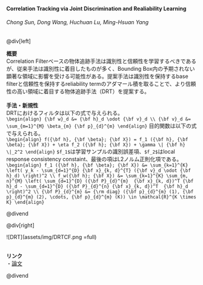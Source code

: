 #### Correlation Tracking via Joint Discrimination and Realiability Learning
###### Chong Sun, Dong Wang, Huchuan Lu, Ming-Hsuan Yang

@div[left]

__概要__<br>
Correlation Filterベースの物体追跡手法は識別性と信頼性を学習するべきであるが、従来手法は識別性に着目したものが多く、Bounding Box内の予期されない顕著な領域に影響を受ける可能性がある。提案手法は識別性を保持するbase filterと信頼性を保持するreliability termのアダマール積を取ることで、より信頼性の高い領域に着目する物体追跡手法（DRT）を提案する。<br>
<br>
__手法・新規性__<br>
DRTにおけるフィルタは以下の式で与えられる。<br>
`\begin{align} {\bf w}_d &= {\bf h}_d \odot {\bf v}_d \\ {\bf v}_d &= \sum_{m=1}^{M} \beta_{m} {\bf p}_{d}^{m} \end{align}`
目的関数は以下の式で与えられる。<br>
`\begin{align} f({\bf h}, {\bf \beta}; {\bf X}) = f_1 ({\bf h}, {\bf \beta}; {\bf X}) + \eta f_2 ({\bf h}; {\bf X}) + \gamma \| {\bf h} \|_2^2 \end{align}`
`$f_1$`は学習サンプルの識別誤差項、`$f_2$`はlocal response consistency constaint、最後の項はL2ノルム正則化項である。<br>
`\begin{align} f_1 ({\bf h}, {\bf \beta}; {\bf X}) &= \sum_{k=1}^{K} \left( y_k - \sum_{d=1}^{D} {\bf x}_{k, d}^{T} ({\bf v}_d \odot {\bf h}_d) \right)^2 \\ f_w({\bf h}; {\bf X}) &= \sum_{k=1}^{K} \sum_{m, n}^{M} \left( \sum_{d=1}^{D} ({\bf P}_{d}^{m}  {\bf x}_{k, d})^T {\bf h}_d - \sum_{d=1}^{D} ({\bf P}_{d}^{n} {\bf x}_{k, d})^T  {\bf h}_d \right)^2 \\ {\bf P}_{d}^{m} &= {\rm diag} ({\bf p}_{d}^{m} (1), {\bf p}_{d}^{m} (2), \cdots, {\bf p}_{d}^{m} (K)) \in \mathcal{R}^{K \times K} \end{align}`

@divend

@div[right]

![DRT](assets/img/DRTCF.png =full)<br>
<br>

__リンク__<br>
・[論文](https://arxiv.org/pdf/1804.08965.pdf)<br>

@divend
